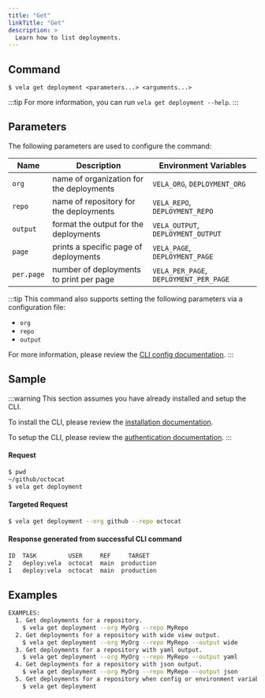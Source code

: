 ```yaml
---
title: "Get"
linkTitle: "Get"
description: >
  Learn how to list deployments.
---
```


## Command

```
$ vela get deployment <parameters...> <arguments...>
```

:::tip
For more information, you can run `vela get deployment --help`.
:::

## Parameters

The following parameters are used to configure the command:

| Name       | Description                              | Environment Variables                  |
| ---------- | ---------------------------------------- | -------------------------------------- |
| `org`      | name of organization for the deployments | `VELA_ORG`, `DEPLOYMENT_ORG`           |
| `repo`     | name of repository for the deployments   | `VELA_REPO`, `DEPLOYMENT_REPO`         |
| `output`   | format the output for the deployments    | `VELA_OUTPUT`, `DEPLOYMENT_OUTPUT`     |
| `page`     | prints a specific page of deployments    | `VELA_PAGE`, `DEPLOYMENT_PAGE`         |
| `per.page` | number of deployments to print per page  | `VELA_PER_PAGE`, `DEPLOYMENT_PER_PAGE` |

:::tip
This command also supports setting the following parameters via a configuration file:

- `org`
- `repo`
- `output`

For more information, please review the [CLI config documentation](/docs//docs/reference/cli/config.md).
:::

## Sample

:::warning
This section assumes you have already installed and setup the CLI.

To install the CLI, please review the [installation documentation](/docs/reference/cli/install.md).

To setup the CLI, please review the [authentication documentation](/docs/reference/cli/authentication.md).
:::

#### Request

```sh
$ pwd
~/github/octocat
$ vela get deployment
```

#### Targeted Request

```sh
$ vela get deployment --org github --repo octocat
```

#### Response generated from successful CLI command
```sh
ID  TASK         USER     REF     TARGET
2   deploy:vela  octocat  main  production
1   deploy:vela  octocat  main  production
```

## Examples

```sh
EXAMPLES:
  1. Get deployments for a repository.
    $ vela get deployment --org MyOrg --repo MyRepo
  2. Get deployments for a repository with wide view output.
    $ vela get deployment --org MyOrg --repo MyRepo --output wide
  3. Get deployments for a repository with yaml output.
    $ vela get deployment --org MyOrg --repo MyRepo --output yaml
  4. Get deployments for a repository with json output.
    $ vela get deployment --org MyOrg --repo MyRepo --output json
  5. Get deployments for a repository when config or environment variables are set.
    $ vela get deployment
```
